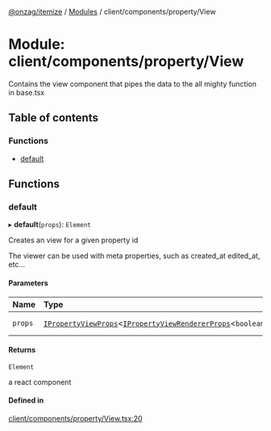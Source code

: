 [@onzag/itemize](../README.md) / [Modules](../modules.md) / client/components/property/View

# Module: client/components/property/View

Contains the view component that pipes the data to the all mighty function
in base.tsx

## Table of contents

### Functions

- [default](client_components_property_View.md#default)

## Functions

### default

▸ **default**(`props`): `Element`

Creates an view for a given property id

The viewer can be used with meta properties, such as created_at edited_at, etc...

#### Parameters

| Name | Type | Description |
| :------ | :------ | :------ |
| `props` | [`IPropertyViewProps`](../interfaces/client_components_property_base.IPropertyViewProps.md)<[`IPropertyViewRendererProps`](../interfaces/client_internal_components_PropertyView.IPropertyViewRendererProps.md)<`boolean`\>\> | the props for the view |

#### Returns

`Element`

a react component

#### Defined in

[client/components/property/View.tsx:20](https://github.com/onzag/itemize/blob/f2f29986/client/components/property/View.tsx#L20)
